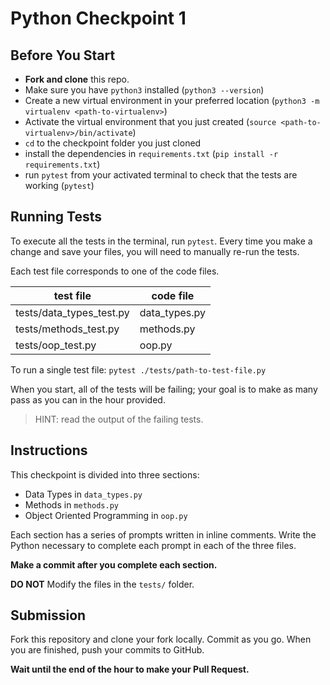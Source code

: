 # Python Checkpoint 1

## Before You Start

- **Fork and clone** this repo.
- Make sure you have `python3` installed (`python3 --version`)
- Create a new virtual environment in your preferred location 
  (`python3 -m virtualenv <path-to-virtualenv>`)
- Activate the virtual environment that you just created (`source <path-to-virtualenv>/bin/activate`)
- `cd` to the checkpoint folder you just cloned
- install the dependencies in `requirements.txt`
  (`pip install -r requirements.txt`)
- run `pytest` from your activated terminal to check that the tests are working (`pytest`)

## Running Tests

To execute all the tests in the terminal, run `pytest`. Every time you make a change and
save your files, you will need to manually re-run the tests.

Each test file corresponds to one of the code files.

| test file | code file | 
| ----------| ----------|
| tests/data_types_test.py | data_types.py |
| tests/methods_test.py | methods.py |
| tests/oop_test.py | oop.py |

To run a single test file: `pytest ./tests/path-to-test-file.py`

When you start, all of the tests will be failing; your goal is to make as many
pass as you can in the hour provided.

> HINT: read the output of the failing tests.

## Instructions

This checkpoint is divided into three sections:

- Data Types in `data_types.py`
- Methods in `methods.py`
- Object Oriented Programming in `oop.py`

Each section has a series of prompts written in inline comments. Write the
Python necessary to complete each prompt in each of the three files.

**Make a commit after you complete each section.**

**DO NOT** Modify the files in the `tests/` folder.

## Submission

Fork this repository and clone your fork locally. Commit as you go. When you are
finished, push your commits to GitHub.

**Wait until the end of the hour to make your Pull Request.**
